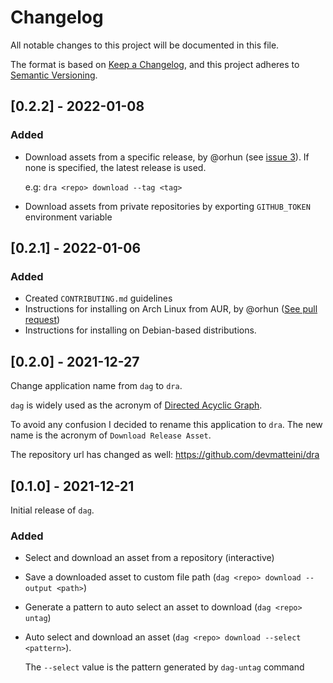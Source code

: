 # Changelog

All notable changes to this project will be documented in this file.

The format is based on [Keep a Changelog](https://keepachangelog.com/en/1.0.0/), and this project adheres
to [Semantic Versioning](https://semver.org/spec/v2.0.0.html).

## [0.2.2] - 2022-01-08

### Added

- Download assets from a specific release, by @orhun (see [issue 3](https://github.com/devmatteini/dra/issues/3)).
  If none is specified, the latest release is used.

  e.g: `dra <repo> download --tag <tag>`
- Download assets from private repositories by exporting `GITHUB_TOKEN` environment variable

## [0.2.1] - 2022-01-06

### Added

- Created `CONTRIBUTING.md` guidelines
- Instructions for installing on Arch Linux from AUR, by
  @orhun ([See pull request](https://github.com/devmatteini/dra/pull/2))
- Instructions for installing on Debian-based distributions.

## [0.2.0] - 2021-12-27

Change application name from `dag` to `dra`.

`dag` is widely used as the acronym of [Directed Acyclic Graph](https://en.wikipedia.org/wiki/Directed_acyclic_graph).

To avoid any confusion I decided to rename this application to `dra`.
The new name is the acronym of `Download Release Asset`.

The repository url has changed as well: https://github.com/devmatteini/dra

## [0.1.0] - 2021-12-21

Initial release of `dag`.

### Added

- Select and download an asset from a repository (interactive)
- Save a downloaded asset to custom file path (`dag <repo> download --output <path>`)
- Generate a pattern to auto select an asset to download (`dag <repo> untag`)
- Auto select and download an asset (`dag <repo> download --select <pattern>`).

  The `--select` value is the pattern generated by `dag-untag` command